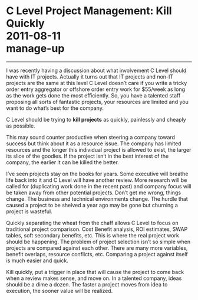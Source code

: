 # C Level Project Management&#58; Kill Quickly<br>2011-08-11<br>manage-up<br>
---
I was recently having a discussion about what involvement C Level should have with IT projects. Actually it turns out that IT projects and non-IT projects are the same at this level C Level doesn’t care if you write a tricky order entry aggregator or offshore order entry work for $55/week as long as the work gets done the most efficiently. So, you have a talented staff proposing all sorts of fantastic projects, your resources are limited and you want to do what’s best for the company.  
  
C Level should be trying to **kill projects** as quickly, painlessly and cheaply as possible.  
  
This may sound counter productive when steering a company toward success but think about it as a resource issue. The company has limited resources and the longer this individual project is allowed to exist, the larger its slice of the goodies. If the project isn’t in the best interest of the company, the earlier it can be killed the better.  
  
I’ve seen projects stay on the books for years. Some executive will breathe life back into it and C Level will have another review. More research will be called for (duplicating work done in the recent past) and company focus will be taken away from other potential projects. Don’t get me wrong, things change. The business and technical environments change. The hurdle that caused a project to be shelved a year ago may be gone but churning a project is wasteful.  
  
Quickly separating the wheat from the chaff allows C Level to focus on traditional project comparison. Cost Benefit analysis, ROI estimates, SWAP tables, soft secondary benefits, etc. This is where the real project work should be happening. The problem of project selection isn’t so simple when projects are compared against each other. There are many more variables, benefit overlaps, resource conflicts, etc. Comparing a project against itself is much easier and quick.  
  
Kill quickly, put a trigger in place that will cause the project to come back when a review makes sense, and move on. In a talented company, ideas should be a dime a dozen. The faster a project moves from idea to execution, the sooner value will be realized.
